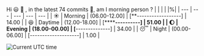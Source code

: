 Hi :smiley: :wave:   , in the latest 74 commits :bug:, am I morning person ? 
| | | | |%|
| --- | --- | --- | --- | --- |
| :sunny: | Morning | (06.00-12.00] | [**------------------] | 14.00 |
| :satisfied: | Daytime | (12.00-18.00] | [**********----------] | 51.00 |
| :moon: | Evening | (18.00-00.00] | [******--------------] | 34.00 |
| :sleeping: | Night | (00.00-06.00] | [--------------------] | 1.00 |

![Current UTC time](https://jojoee.jojoee.com/api/utcnowgif?refresh)
